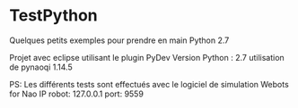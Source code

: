 # TestPython
Quelques petits exemples pour prendre en main Python 2.7

Projet avec eclipse utilisant le plugin PyDev
Version Python : 2.7
utilisation de pynaoqi 1.14.5

PS: Les différents tests sont effectués avec le logiciel de simulation Webots for Nao
IP robot: 127.0.0.1
port: 9559
